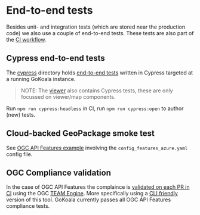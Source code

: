 # End-to-end tests

Besides unit- and integration tests (which are stored near the production code) we also use a couple of end-to-end tests.
These tests are also part of the [CI workflow](../.github/workflows/e2e-test.yml).

## Cypress end-to-end tests

The [cypress](./cypress/) directory holds [end-to-end tests](https://docs.cypress.io/guides/core-concepts/testing-types#What-is-E2E-Testing) written
in Cypress targeted at a running GoKoala instance.

> NOTE: The [viewer](../viewer/cypress) also contains Cypress tests, these are only focussed on viewer/map components.

Run `npm run cypress:headless` in CI, run `npm run cypress:open` to author (new) tests.

## Cloud-backed GeoPackage smoke test

See [OGC API Features example](../examples) involving the `config_features_azure.yaml` config file.

## OGC Compliance validation

In the case of OGC API Features the complaince is [validated on each PR in CI](.github/workflows/e2e-test.yml)
using the OGC [TEAM Engine](https://cite.opengeospatial.org/teamengine/). More specifically using a 
[CLI friendly](https://github.com/PDOK/ets-ogcapi-features10-docker) version of this tool. GoKoala currently
passes all OGC API Features compliance tests.
